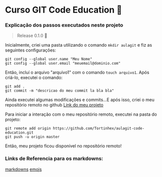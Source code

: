 # Curso GIT Code Education :tada:
### Explicação dos passos executados neste projeto

> Release 0.1.0 :tada: 

Inicialmente, criei uma pasta utilizando o comando `mkdir aulagit` e fiz as seguintes configurações:

```
git config --global user.name "Meu Nome"
git config --global user.email "meuemail@dominio.com" 
```

Então, incluí o arquivo "arquivo1" com o comando `touch arquivo1`. Após criá-lo, executei o comando:

```
git add .
git commit -m "descricao do meu commit la bla bla"
```

Ainda executei algumas modificações e commits...E após isso, criei o meu repositório remoto no github
[Link do meu projeto](https://github.com/Tortinhex/aulagit-code-education)

Para iniciar a interação com o meu repositório remoto, executei na pasta do projeto:
```
git remote add origin https://github.com/Tortinhex/aulagit-code-education.git
git push -u origin master
```

Então, meu projeto ficou disponível no repositório remoto!

### Links de Referencia para os markdowns:
[markdowns](https://help.github.com/articles/basic-writing-and-formatting-syntax/)
[emojs](http://www.emoji-cheat-sheet.com/)
